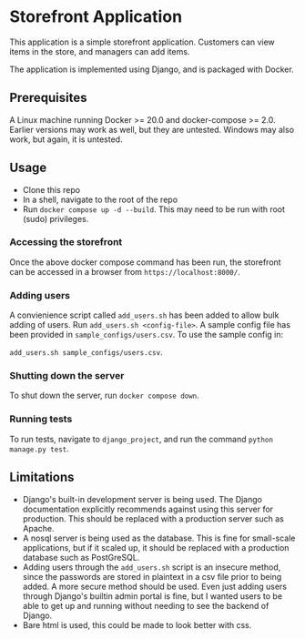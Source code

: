 # Storefront Application

This application is a simple storefront application. Customers can view items in the store, and managers can add items.

The application is implemented using Django, and is packaged with Docker.

## Prerequisites

A Linux machine running Docker >= 20.0 and docker-compose >= 2.0. Earlier versions may work as well, but they are untested. Windows may also work, but again, it is untested.

## Usage

* Clone this repo
* In a shell, navigate to the root of the repo
* Run `docker compose up -d --build`. This may need to be run with root (sudo) privileges.

### Accessing the storefront

Once the above docker compose command has been run, the storefront can be accessed in a browser from `https://localhost:8000/`.

### Adding users

A convienience script called `add_users.sh` has been added to allow bulk adding of users. Run `add_users.sh <config-file>`. A sample config file has been provided in `sample_configs/users.csv`. To use the sample config in:

`add_users.sh sample_configs/users.csv`.

### Shutting down the server

To shut down the server, run `docker compose down`.

### Running tests

To run tests, navigate to `django_project`, and run the command `python manage.py test`.

## Limitations

* Django's built-in development server is being used. The Django documentation explicitly recommends against using this server for production. This should be replaced with a production server such as Apache.
* A nosql server is being used as the database. This is fine for small-scale applications, but if it scaled up, it should be replaced with a production database such as PostGreSQL.
* Adding users through the `add_users.sh` script is an insecure method, since the passwords are stored in plaintext in a csv file prior to being added. A more secure method should be used. Even just adding users through Django's builtin admin portal is fine, but I wanted users to be able to get up and running without needing to see the backend of Django.
* Bare html is used, this could be made to look better with css.
